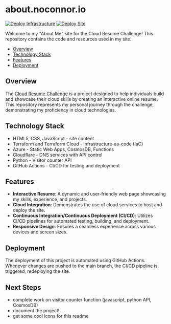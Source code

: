#  about.noconnor.io
[![Deploy Infrastructure](https://github.com/noconnor29/about/actions/workflows/build_infra.yml/badge.svg)](https://github.com/noconnor29/about/actions/workflows/build_infra.yml)
[![Deploy Site](https://github.com/noconnor29/about/actions/workflows/deploy_web_app.yml/badge.svg)](https://github.com/noconnor29/about/actions/workflows/deploy_web_app.yml)


Welcome to my "About Me" site for the Cloud Resume Challenge! This repository contains the code and resources used in my site.
- [Overview](#overview)
- [Technology Stack](#technology-stack)
- [Features](#features)
- [Deployment](#deployment)

## Overview

The [Cloud Resume Challenge](https://cloudresumechallenge.dev/docs/the-challenge/azure/) is a project designed to help individuals build and showcase their cloud skills by creating an interactive online resume. This repository represents my personal journey through the challenge, demonstrating my proficiency in cloud technologies.

## Technology Stack

- HTML5, CSS, JavaScript - site content
- Terraform and Terraform Cloud - infrastructure-as-code (IaC)
- Azure - Static Web Apps, CosmosDB, Functions
- Cloudflare - DNS services with API control
- Python - Visitor counter API
- GitHub Actions - CI/CD for testing and deployment

## Features

- **Interactive Resume**: A dynamic and user-friendly web page showcasing my skills, experience, and projects.
- **Cloud Integration**: Demonstrates the use of cloud services to host and deploy the site.
- **Continuous Integration/Continuous Deployment (CI/CD)**: Utilizes CI/CD pipelines for automated testing, building, and deployment.
- **Responsive Design**: Ensures a seamless experience across various devices and screen sizes.


## Deployment

The deployment of this project is automated using GitHub Actions. Whenever changes are pushed to the main branch, the CI/CD pipeline is triggered, redeploying the site. 

## Next Steps
- complete work on visitor counter function (javascript, python API, CosmosDB)
- document the project!
- get some cool icons for this readme
